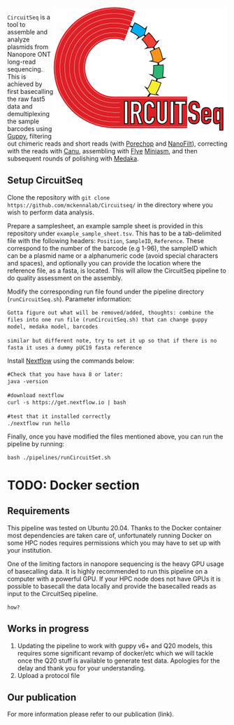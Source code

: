 <img align="right" src="https://github.com/mckennalab/Circuitseq/blob/main/circuitSeq_logo_red.png?raw=true">

`CircuitSeq` is a tool to assemble and analyze plasmids from Nanopore ONT long-read sequencing. This is achieved by first basecalling the raw fast5 data and demultiplexing the sample barcodes using [Guppy](https://nanoporetech.com/), filtering out chimeric reads and short reads (with [Porechop](https://github.com/rrwick/Porechop) and [NanoFilt](https://github.com/wdecoster/nanofilt)), correcting with the reads with [Canu](https://github.com/marbl/canu), assembling with [Flye](https://github.com/fenderglass/Flye/) [Miniasm](https://github.com/lh3/miniasm), and then subsequent rounds of polishing with [Medaka](https://github.com/nanoporetech/medaka). 

## Setup CircuitSeq
Clone the repository with `git clone https://github.com/mckennalab/Circuitseq/` in the directory where you wish to perform data analysis. 

Prepare a samplesheet, an example sample sheet is provided in this repository under `example_sample_sheet.tsv`. This has to be a tab-delimited file with the following headers: `Position`, `SampleID`, `Reference`.  These correspond to the number of the barcode (e.g 1-96), the sampleID which can be a plasmid name or a alphanumeric code (avoid special characters and spaces), and optionally you can provide the location where the reference file, as a fasta, is located. This will allow the CircuitSeq pipeline to do quality assessment on the assembly. 

Modify the corresponding run file found under the pipeline directory (`runCircuitSeq.sh`). Parameter information:
```
Gotta figure out what will be removed/added, thoughts: combine the files into one run file (runCircuitSeq.sh) that can change guppy model, medaka model, barcodes

similar but different note, try to set it up so that if there is no fasta it uses a dummy pUC19 fasta reference 
```
Install [Nextflow](https://www.nextflow.io/) using the commands below:
```
#Check that you have hava 8 or later:
java -version 

#download nextflow
curl -s https://get.nextflow.io | bash 

#test that it installed correctly
./nextflow run hello 
```

Finally, once you have modified the files mentioned above, you can run the pipeline by running:
```
bash ./pipelines/runCircuitSet.sh
```

# TODO: Docker section

## Requirements
This pipeline was tested on Ubuntu 20.04. Thanks to the Docker container most dependencies are taken care of, unfortunately running Docker on some HPC nodes requires permissions which you may have to set up with your institution. 

One of the limiting factors in nanopore sequencing is the heavy GPU usage of basecalling data. It is highly recommended to run this pipeline on a computer with a powerful GPU. If your HPC node does not have GPUs it is possible to basecall the data locally and provide the basecalled reads as input to the CircuitSeq pipeline. 
```
how?
```

## Works in progress
1) Updating the pipeline to work with guppy v6+ and Q20 models, this requires some significant revamp of docker/etc which we will tackle once the Q20 stuff is available to generate test data. Apologies for the delay and thank you for your understanding.  
2) Upload a protocol file

## Our publication
For more information please refer to our publication (link). 
